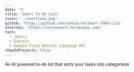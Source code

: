 ```yaml
---
date: '1'
title: 'Smart To-Do List'
cover: './smarttodo.png'
github: 'https://github.com/connie-ho/Smart-TODO-List'
external: 'https://notsosmart.herokuapp.com/'
tech:
  - jQuery
  - Express
  - Google Cloud Natural Language API
showInProjects: false
---
```


An AI powered to-do list that sorts your tasks into categoriess
